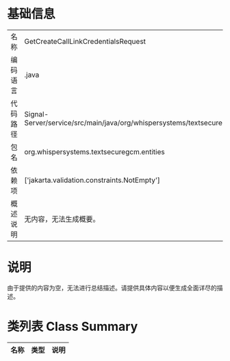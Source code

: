 # 基础信息

|      |      |
|------|------|
| 名称 | GetCreateCallLinkCredentialsRequest |
| 编码语言 | .java |
| 代码路径 | Signal-Server/service/src/main/java/org/whispersystems/textsecuregcm/entities/GetCreateCallLinkCredentialsRequest.java |
| 包名 | org.whispersystems.textsecuregcm.entities |
| 依赖项 | ['jakarta.validation.constraints.NotEmpty'] |
| 概述说明 | 无内容，无法生成概要。 |

# 说明

由于提供的内容为空，无法进行总结描述。请提供具体内容以便生成全面详尽的描述。

# 类列表 Class Summary

| 名称   | 类型  | 说明 |
|-------|------|-------------|




